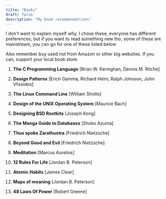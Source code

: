 ```yaml
---
title: "Books"
draft: false
description: "My book recommendations"
---
```


I don't want to explain myself why, I chose these,
everyone has different preferences, but if you want
to read something new tho, some of these are
mainstream, you can go for one of these listed
below

Also remember buy used not from Amazon or other big
websites. If you can, support your local book
store.

1. **The C Programming Language** [Brian W. Kernighan, Dennis M. Ritche]  
1. **Design Patterns** [Erich Gamma, Richard Helm, Ralph Johnson, John Vlissides]  

2. **The Linux Command Line** [William Shotts]  

3. **Design of the UNIX Operating System** [Maurice Bach]  

4. **Designing BSD Rootkits** [Joseph Kong]  

5. **The Manga Guide to Databases** [Shoko Azuma]  

6. **Thus spoke Zarathustra** [Friedrich Nietzsche]  

7. **Beyond Good and Evil** [Friedrich Nietzsche]  

8. **Meditation** [Marcus Aurelius]  

9. **12 Rules For Life** [Jordan B. Peterson]  

10. **Atomic Habits** [James Clear]  

11. **Maps of meaning** [Jordan B. Peterson]  

12. **48 Laws Of Power** [Robert Greene]  

